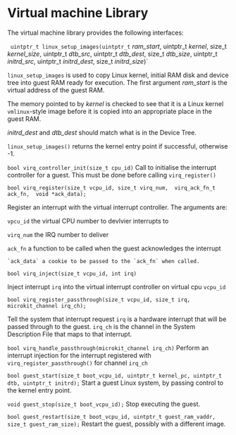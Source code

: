 <!--
     Copyright 2024, UNSW
     SPDX-License-Identifier: CC-BY-SA-4.0
-->

# Virtual machine Library
The virtual machine library provides the following interfaces:

` uintptr_t linux_setup_images(uintptr_t` *ram\_start*,
                             uintptr_t *kernel*,
                             size_t *kernel\_size*,
                             uintptr_t *dtb\_src*,
                             uintptr_t *dtb\_dest*,
                             size_t *dtb\_size*,
                             uintptr_t *initrd\_src*,
                             uintptr_t *initrd\_dest*,
                             size_t *initrd\_size*)`
							 


`linux_setup_images` is used to copy Linux kernel, initial RAM disk
and device tree into guest RAM ready for execution.  The first
argument *ram\_start* is the virtual address of the guest RAM.

The memory pointed to by *kernel* is checked to see that it is a Linux
kernel `vmlinux`-style
image before it is copied into an appropriate place in the guest RAM.


*initrd\_dest* and *dtb\_dest* should match what is in the Device
Tree.

`linux_setup_images()` returns the kernel entry point if successful,
otherwise -1.


`bool virq_controller_init(size_t cpu_id)`
Call to initialise the interrupt controller for a guest. This must be
done before calling `virq_register()`

`bool virq_register(size_t vcpu_id, size_t virq_num, 
	virq_ack_fn_t ack_fn, 
	void *ack_data);`

Register an interrupt with the virtual interrupt controller.
The arguments are:

  `vpcu_id` the virtual CPU number to devlvier interrupts to

  `virq_num` the IRQ number to deliver
  
  `ack_fn` a function to be called when the guest acknowledges the
  interrupt
  
	`ack_data` a cookie to be passed to the `ack_fn` when called.


`bool virq_inject(size_t vcpu_id, int irq)`

Inject interrupt `irq` into the virtual interrupt controller on virtual
cpu `vcpu_id`

`bool virq_register_passthrough(size_t vcpu_id, size_t irq,
microkit_channel irq_ch);`

Tell the system that interrupt request `irq` is a hardware interrupt
that will be passed through to the guest.  `irq_ch` is the channel in
the System Description File that maps to that interrupt.

`bool virq_handle_passthrough(microkit_channel irq_ch)`
Perform an interrupt injection for the interrupt registered with 
`virq_register_passthrough()` for channel `irq_ch`

`bool guest_start(size_t boot_vcpu_id, uintptr_t kernel_pc, uintptr_t
dtb, uintptr_t initrd);`
Start a guest Linux system, by passing control to the kernel entry
point.

`void guest_stop(size_t boot_vcpu_id);`
Stop executing the guest.

`bool guest_restart(size_t boot_vcpu_id, uintptr_t guest_ram_vaddr,
size_t guest_ram_size);`
Restart the guest, possibly with a different image.
